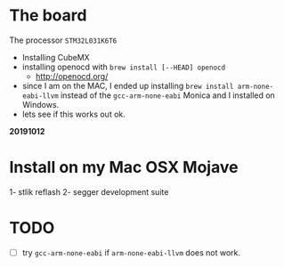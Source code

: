 # The board

The processor `STM32L031K6T6`

- Installing CubeMX
- installing openocd with `brew install [--HEAD] openocd`
  - http://openocd.org/
- since I am on the MAC, I ended up installing `brew install arm-none-eabi-llvm` instead of the `gcc-arm-none-eabi` Monica and I installed on Windows.
- lets see if this works out ok.

**20191012**

# Install on my Mac OSX Mojave

1- stlik reflash
2- segger development suite




# TODO

- [ ] try `gcc-arm-none-eabi` if `arm-none-eabi-llvm` does not work.

